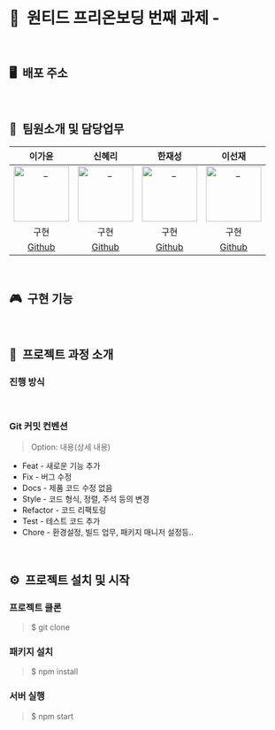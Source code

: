 # 📗&nbsp;&nbsp;원티드 프리온보딩 번째 과제 - 

<br />

## 🖥&nbsp;&nbsp;배포 주소


<br />

## 👩&nbsp;&nbsp;팀원소개 및 담당업무
|   이가윤     |      신혜리   |     한재성    |     이선재    |
| :----------: | :----------: | :----------: | :----------: |
|<img src="https://avatars.githubusercontent.com/u/67543454?v=4" width=100 alt="_"/>| <img src="https://avatars.githubusercontent.com/u/72786354?v=4" width=100 alt="_"/> |<img src="https://avatars.githubusercontent.com/u/57760806?v=4" width=100 alt="_"/> | <img src="https://avatars.githubusercontent.com/u/63578094?v=4" width=100 alt="_"/>|
|   구현 |  구현 |  구현 |  구현|
| [Github](https://github.com/Gayun00) |[Github](https://github.com/rachel490) |[Github](https://github.com/Sunjae95) |[Github](https://github.com/Han-D-Peter)|


<br />

## 🎮&nbsp;&nbsp;구현 기능

   

<br />

## 🧗‍&nbsp;&nbsp;프로젝트 과정 소개
### 진행 방식

<br />
   
### Git 커밋 컨벤션

> Option: 내용(상세 내용)
> 
- Feat - 새로운 기능 추가
- Fix - 버그 수정
- Docs - 제품 코드 수정 없음
- Style - 코드 형식, 정렬, 주석 등의 변경
- Refactor - 코드 리팩토링
- Test - 테스트 코드 추가
- Chore - 환경설정, 빌드 업무, 패키지 매니저 설정등..

<br />

## ⚙&nbsp;&nbsp;프로젝트 설치 및 시작

### 프로젝트 클론

> $ git clone []()


### 패키지 설치

> $ npm install

### 서버 실행

> $ npm start
